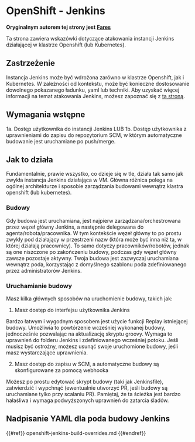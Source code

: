 # OpenShift - Jenkins

**Oryginalnym autorem tej strony jest** [**Fares**](https://www.linkedin.com/in/fares-siala/)

Ta strona zawiera wskazówki dotyczące atakowania instancji Jenkins działającej w klastrze Openshift (lub Kubernetes).

## Zastrzeżenie

Instancja Jenkins może być wdrożona zarówno w klastrze Openshift, jak i Kubernetes. W zależności od kontekstu, może być konieczne dostosowanie dowolnego pokazanego ładunku, yaml lub techniki. Aby uzyskać więcej informacji na temat atakowania Jenkins, możesz zapoznać się z [tą stroną](../../../pentesting-ci-cd/jenkins-security/).

## Wymagania wstępne

1a. Dostęp użytkownika do instancji Jenkins LUB 1b. Dostęp użytkownika z uprawnieniami do zapisu do repozytorium SCM, w którym automatyczne budowanie jest uruchamiane po push/merge.

## Jak to działa

Fundamentalnie, prawie wszystko, co dzieje się w tle, działa tak samo jak zwykła instancja Jenkins działająca w VM. Główna różnica polega na ogólnej architekturze i sposobie zarządzania budowami wewnątrz klastra openshift (lub kubernetes).

### Budowy

Gdy budowa jest uruchamiana, jest najpierw zarządzana/orchestrowana przez węzeł główny Jenkins, a następnie delegowana do agenta/robota/pracownika. W tym kontekście węzeł główny to po prostu zwykły pod działający w przestrzeni nazw (która może być inna niż ta, w której działają pracownicy). To samo dotyczy pracowników/robotów, jednak są one niszczone po zakończeniu budowy, podczas gdy węzeł główny zawsze pozostaje aktywny. Twoja budowa jest zazwyczaj uruchamiana wewnątrz poda, korzystając z domyślnego szablonu poda zdefiniowanego przez administratorów Jenkins.

### Uruchamianie budowy

Masz kilka głównych sposobów na uruchomienie budowy, takich jak:

1. Masz dostęp do interfejsu użytkownika Jenkins

Bardzo łatwym i wygodnym sposobem jest użycie funkcji Replay istniejącej budowy. Umożliwia to powtórzenie wcześniej wykonanej budowy, jednocześnie pozwalając na aktualizację skryptu groovy. Wymaga to uprawnień do folderu Jenkins i zdefiniowanego wcześniej potoku. Jeśli musisz być ostrożny, możesz usunąć swoje uruchomione budowy, jeśli masz wystarczające uprawnienia.

2. Masz dostęp do zapisu w SCM, a automatyczne budowy są skonfigurowane za pomocą webhooka

Możesz po prostu edytować skrypt budowy (taki jak Jenkinsfile), zatwierdzić i wypchnąć (ewentualnie utworzyć PR, jeśli budowy są uruchamiane tylko przy scalaniu PR). Pamiętaj, że ta ścieżka jest bardzo hałaśliwa i wymaga podwyższonych uprawnień do zatarcia śladów.

## Nadpisanie YAML dla poda budowy Jenkins

{{#ref}}
openshift-jenkins-build-overrides.md
{{#endref}}
